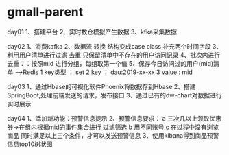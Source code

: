 # gmall-parent
day01
1、搭建平台
2、实时数仓模拟产生数据
3、kfka采集数据

day02
1、消费kafka
2、数据流 转换 结构变成case class 补充两个时间字段
3、利用用户清单进行过滤 去重  只保留清单中不存在的用户访问记录
4、批次内进行去重：：按照mid 进行分组，每组取第一个值
5、保存今日访问过的用户(mid)清单   -->Redis    1 key类型 ： set    2 key ： dau:2019-xx-xx   3 value : mid

day03
1、通过Hbase的可视化软件Phoenix将数据存到Hbase
2、搭建SpringBoot,处理前端发送的请求，发布接口
3、通过已有的dw-chart对数据进行实时展示


day04
1、添加新功能：预警信息提示
2、预警信息要求：
a 三次几以上领取优惠券->在组内根据mid的事件集合进行 过滤筛选
b 用不同账号
c 在过程中没有浏览商品
同时满足以上三个条件，才可以发送预警信息
3、使用kibana得到商品预警信息top10树状图
